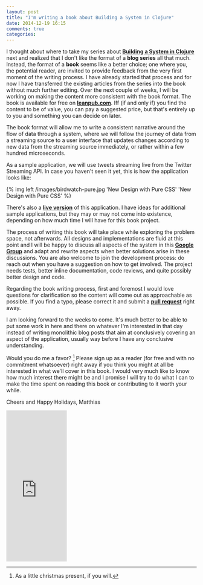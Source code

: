 ```yaml
---
layout: post
title: "I'm writing a book about Building a System in Clojure"
date: 2014-12-19 16:15
comments: true
categories: 
---
```

I thought about where to take my series about **[Building a System in Clojure](http://matthiasnehlsen.com/blog/2014/09/24/Building-Systems-in-Clojure-1/)** next and realized that I don't like the format of a **blog series** all that much. Instead, the format of a **book** seems like a better choice; one where you, the potential reader, are invited to provide feedback from the very first moment of the writing process. I have already started that process and for now I have transferred the existing articles from the series into the book without much further editing. Over the next couple of weeks, I will be working on making the content more consistent with the book format. The book is available for free on **[leanpub.com](https://leanpub.com/building-a-system-in-clojure)**. Iff (if and only if) you find the content to be of value, you can pay a suggested price, but that's entirely up to you and something you can decide on later.

<!-- more -->

The book format will allow me to write a consistent narrative around the flow of data through a system, where we will follow the journey of data from a streaming source to a user interface that updates changes according to new data from the streaming source immediately, or rather within a few hundred microseconds.

As a sample application, we will use tweets streaming live from the Twitter Streaming API. In case you haven't seen it yet, this is how the application looks like:

{% img left /images/birdwatch-pure.jpg 'New Design with Pure CSS' 'New Design with Pure CSS' %}

There's also a **[live version](http://birdwatch2.matthiasnehlsen.com/)** of this application. I have ideas for additional sample applications, but they may or may not come into existence, depending on how much time I will have for this book project.

The process of writing this book will take place while exploring the problem space, not afterwards. All designs and implementations are fluid at this point and I will be happy to discuss all aspects of the system in this **[Google Group](https://groups.google.com/forum/#!forum/building-a-system-in-clojure/)** and adapt and rewrite aspects when better solutions arise in these discussions. You are also welcome to join the development process: do reach out when you have a suggestion on how to get involved. The project needs tests, better inline documentation, code reviews, and quite possibly better design and code. 

Regarding the book writing process, first and foremost I would love questions for clarification so the content will come out as approachable as possible. If you find a typo, please correct it and submit a **[pull request](https://github.com/matthiasn/clojure-system-book)** right away.

I am looking forward to the weeks to come. It's much better to be able to put some work in here and there on whatever I'm interested in that day instead of writing monolithic blog posts that aim at conclusively covering an aspect of the application, usually way before I have any conclusive understanding.

Would you do me a favor? [^1] Please sign up as a reader (for free and with no commitment whatsoever) right away if you think you might at all be interested in what we'll cover in this book. I would very much like to know how much interest there might be and I promise I will try to do what I can to make the time spent on reading this book or contributing to it worth your while.

Cheers and Happy Holidays,
Matthias

<iframe width="160" height="400" src="https://leanpub.com/building-a-system-in-clojure/embed" frameborder="0" allowtransparency="true"></iframe>

[^1]: As a little christmas present, if you will.